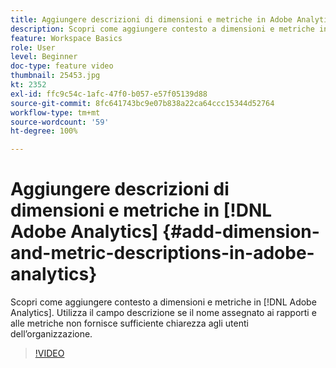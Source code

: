 ```yaml
---
title: Aggiungere descrizioni di dimensioni e metriche in Adobe Analytics
description: Scopri come aggiungere contesto a dimensioni e metriche in Adobe Analytics
feature: Workspace Basics
role: User
level: Beginner
doc-type: feature video
thumbnail: 25453.jpg
kt: 2352
exl-id: ffc9c54c-1afc-47f0-b057-e57f05139d88
source-git-commit: 8fc641743bc9e07b838a22ca64ccc15344d52764
workflow-type: tm+mt
source-wordcount: '59'
ht-degree: 100%

---
```


# Aggiungere descrizioni di dimensioni e metriche in [!DNL Adobe Analytics] {#add-dimension-and-metric-descriptions-in-adobe-analytics}

Scopri come aggiungere contesto a dimensioni e metriche in [!DNL Adobe Analytics]. Utilizza il campo descrizione se il nome assegnato ai rapporti e alle metriche non fornisce sufficiente chiarezza agli utenti dell’organizzazione.

>[!VIDEO](https://video.tv.adobe.com/v/25453/?quality=12&learn=on)
